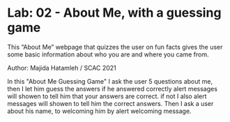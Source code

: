 # Lab: 02 - About Me, with a guessing game

This “About Me” webpage that quizzes the user on fun facts gives the user some basic information about who you are and where you came from.

Author: Majida Hatamleh / SCAC 2021 


In this "About Me Guessing Game" I ask the user 5 questions about me, then I let him guess the answers if he answered correctly alert messages will showen  to tell him that your answers are correct. if not I also alert messages will showen  to tell him the correct answers.
Then I ask a user about his name, to welcoming him by alert welcoming message. 
